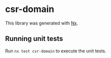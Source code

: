 # csr-domain

This library was generated with [Nx](https://nx.dev).

## Running unit tests

Run `nx test csr-domain` to execute the unit tests.
